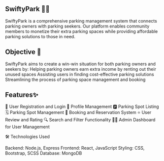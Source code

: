 ## SwiftyPark 🚗💨
SwiftyPark is a comprehensive parking management system that connects parking owners with parking seekers. Our platform enables community members to monetize their extra parking spaces while providing affordable parking solutions to those in need.
## Objective 🎯 
SwiftyPark aims to create a win-win situation for both parking owners and seekers by:
Helping parking owners earn extra income by renting out their unused spaces
Assisting users in finding cost-effective parking solutions
Streamlining the process of parking space management and booking

## Features✨

👤 User Registration and Login
📝 Profile Management
🅿️ Parking Spot Listing
🗓️ Parking Spot Management
📅 Booking and Reservation System
⭐ User Review and Rating
🔍 Search and Filter Functionality
👨‍💼 Admin Dashboard for User Management

🛠️ Technologies Used

Backend: Node.js, Express
Frontend: React, JavaScript
Styling: CSS, Bootstrap, SCSS
Database: MongoDB